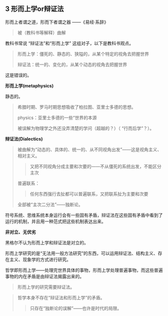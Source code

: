 ## 3 形而上学or辩证法

形而上者谓之道，形而下者谓之器  ——《易经·系辞》

> 被（教科书等解释）曲解

教科书常说 “辩证法”和“形而上学” 这组对子，以下是教科书观点。

> 形而上学：僵死的、静态的、狭隘的，从某个特定的视角去把握世界
>
> 辩证法：统一的、变化的，从某个动态的视角去把握世界

这是错误的。

**形而上学(metaphysics)**

静态的。

> 希腊时期、罗马时期思想吸收了柏拉图、亚里士多德的思想。
>
> physics：亚里士多德的一些“世界的本源
>
> 被误解为物理学之外还没弄清楚的学问（超越的？）（ “行而后学”？）。

**辩证法(Dialectics)**

> 被曲解为“动态的、具体的、统一的、从不同视角出发”——这是视角主义、相对主义。
>
> >  又把不同视角分成主要和次要的——不从僵死的系统出发，不能区分主次
>
> 普遍联系：
>
> > 任何东西强行去扯都可以普遍联系，又把联系扯为主要和次要
>
> 全部被“主次二分法”——独断论。

符号系统、思维系统本身运行会有一些固有矛盾，辩证法在这些固有矛盾中看到了运行的机制，并且用一种范式把这些机制表达出来。

**非对立、无优劣**

黑格尔不认为形而上学和辩证法是对立的。

形而上学研究的是“无法用一般方法研究”的东西，可以运用辩证法、结构主义、存在主义、现象学的方式进行研究。

哲学即形而上学——处理完世界具体的事物，形而上学处理普遍事物，而这些普遍事物的内在矛盾是由辩证法揭露出来的。

> 形而上学的研究需要辩证法。

> 哲学本身不存在“辩证法和形而上学”的矛盾。
>
> > 只存在“独断论的误解”——也许是时代的局限。

